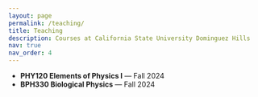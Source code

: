 ```yaml
---
layout: page
permalink: /teaching/
title: Teaching
description: Courses at California State University Dominguez Hills
nav: true
nav_order: 4
---
```


- **PHY120 Elements of Physics I** —  Fall 2024
- **BPH330 Biological Physics** —  Fall 2024
